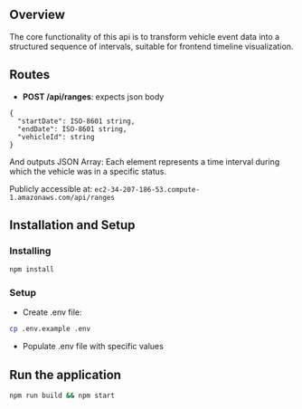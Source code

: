 ## Overview

The core functionality of this api is to transform vehicle event data into a structured sequence of intervals, suitable for frontend timeline visualization.

## Routes

- **POST /api/ranges**: expects json body 
```text
{
  "startDate": ISO-8601 string,
  "endDate": ISO-8601 string,
  "vehicleId": string
}
```
And outputs JSON Array: Each element represents a time interval during which the vehicle was in a specific status.

Publicly accessible at: 
```ec2-34-207-186-53.compute-1.amazonaws.com/api/ranges```

## Installation and Setup

### Installing

```bash
npm install
```

### Setup

- Create .env file:
```bash
cp .env.example .env
```
- Populate .env file with specific values

## Run the application
```bash
npm run build && npm start
```
